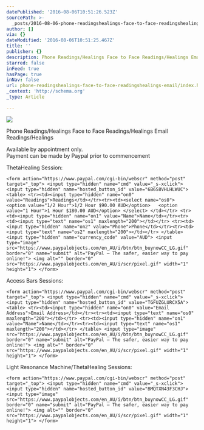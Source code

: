 ```yaml
---
datePublished: '2016-08-06T10:51:26.523Z'
sourcePath: >-
  _posts/2016-08-06-phone-readingshealings-face-to-face-readingshealings-email.md
author: []
via: {}
dateModified: '2016-08-06T10:51:25.467Z'
title: ''
publisher: {}
description: Phone Readings/Healings Face to Face Readings/Healings Email Readings/Healings
starred: false
inFeed: true
hasPage: true
inNav: false
url: phone-readingshealings-face-to-face-readingshealings-email/index.html
_context: 'http://schema.org'
_type: Article

---
```

![](https://the-grid-user-content.s3-us-west-2.amazonaws.com/ecb1d84b-0a5b-4478-8b5a-66ffc445c0a3.jpg)

Phone Readings/Healings Face to Face Readings/Healings Email Readings/Healings

Available by appointment only.  
Payment can be made by Paypal prior to commencement

ThetaHealing Session:

    <form action="https://www.paypal.com/cgi-bin/webscr" method="post" target="_top"> <input type="hidden" name="cmd" value="_s-xclick"> <input type="hidden" name="hosted_button_id" value="6B6S8VHLHLWUC"> <table> <tr><td><input type="hidden" name="on0" value="Readings">Readings</td></tr><tr><td><select name="os0"> 	<option value="1/2 Hour">1/2 Hour $90.00 AUD</option> 	<option value="1 Hour">1 Hour $180.00 AUD</option> </select> </td></tr> <tr><td><input type="hidden" name="on1" value="Name">Name</td></tr><tr><td><input type="text" name="os1" maxlength="200"></td></tr> <tr><td><input type="hidden" name="on2" value="Phone">Phone</td></tr><tr><td><input type="text" name="os2" maxlength="200"></td></tr> </table> <input type="hidden" name="currency_code" value="AUD"> <input type="image" src="https://www.paypalobjects.com/en_AU/i/btn/btn_buynowCC_LG.gif" border="0" name="submit" alt="PayPal – The safer, easier way to pay online!"> <img alt="" border="0" src="https://www.paypalobjects.com/en_AU/i/scr/pixel.gif" width="1" height="1"> </form>

Access Bars Sessions:

    <form action="https://www.paypal.com/cgi-bin/webscr" method="post" target="_top"> <input type="hidden" name="cmd" value="_s-xclick"> <input type="hidden" name="hosted_button_id" value="TGFUZGLURCX5A"> <table> <tr><td><input type="hidden" name="on0" value="Email Address">Email Address</td></tr><tr><td><input type="text" name="os0" maxlength="200"></td></tr> <tr><td><input type="hidden" name="on1" value="Name">Name</td></tr><tr><td><input type="text" name="os1" maxlength="200"></td></tr> </table> <input type="image" src="https://www.paypalobjects.com/en_AU/i/btn/btn_buynowCC_LG.gif" border="0" name="submit" alt="PayPal – The safer, easier way to pay online!"> <img alt="" border="0" src="https://www.paypalobjects.com/en_AU/i/scr/pixel.gif" width="1" height="1"> </form>

Light Resonance Machine/ThetaHealing Sessions:

    <form action="https://www.paypal.com/cgi-bin/webscr" method="post" target="_top"> <input type="hidden" name="cmd" value="_s-xclick"> <input type="hidden" name="hosted_button_id" value="BMQTXN43F3CHJ"> <input type="image" src="https://www.paypalobjects.com/en_AU/i/btn/btn_buynowCC_LG.gif" border="0" name="submit" alt="PayPal – The safer, easier way to pay online!"> <img alt="" border="0" src="https://www.paypalobjects.com/en_AU/i/scr/pixel.gif" width="1" height="1"> </form>